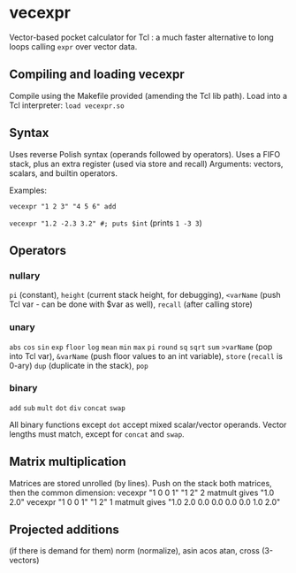 # vecexpr
Vector-based pocket calculator for Tcl : a much faster alternative to long loops calling `expr` over vector data.

## Compiling and loading vecexpr

Compile using the Makefile provided (amending the Tcl lib path).
Load into a Tcl interpreter: `load vecexpr.so`

## Syntax

Uses reverse Polish syntax (operands followed by operators).
Uses a FIFO stack, plus an extra register (used via store and recall)
Arguments: vectors, scalars, and builtin operators.

Examples:

`vecexpr "1 2 3" "4 5 6" add`

`vecexpr "1.2 -2.3 3.2" #; puts $int` (prints `1 -3 3`)

## Operators

### nullary
`pi` (constant), `height` (current stack height, for debugging), `<varName` (push Tcl var - can be done with $var as well), `recall` (after calling store)

### unary
`abs` `cos` `sin` `exp` `floor` `log` `mean` `min` `max` `pi` `round` `sq` `sqrt` `sum` `>varName` (pop into Tcl var), `&varName` (push floor values to an int variable), `store` (`recall` is 0-ary) `dup` (duplicate in the stack), `pop`

### binary
`add` `sub` `mult` `dot` `div` `concat` `swap`

All binary functions except `dot` accept mixed scalar/vector operands.
Vector lengths must match, except for `concat` and `swap`.

## Matrix multiplication
Matrices are stored unrolled (by lines).
Push on the stack both matrices, then the common dimension:
vecexpr "1 0 0 1" "1 2" 2 matmult   gives  "1.0 2.0"
vecexpr "1 0 0 1" "1 2" 1 matmult   gives  "1.0 2.0 0.0 0.0 0.0 0.0 1.0 2.0"


## Projected additions
(if there is demand for them)
norm (normalize), asin acos atan, cross (3-vectors)
